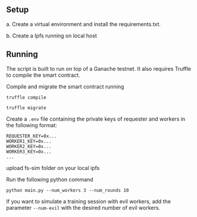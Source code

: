 ## Setup
a. Create a virtual environment and install the requirements.txt.

b. Create a Ipfs running on local host

## Running
The script is built to run on top of a Ganache testnet. It also requires Truffle to compile the smart contract.

Compile and migrate the smart contract running 
```
truffle compile
```

```
truffle migrate
```

Create a `.env` file containing the private keys of requester and workers in the following format:
```
REQUESTER_KEY=0x...
WORKER1_KEY=0x...
WORKER2_KEY=0x...
WORKER3_KEY=0x...
...
```
upload fs-sim folder on your local ipfs

Run the following python command
```
python main.py --num_workers 3 --num_rounds 10 
```

If you want to simulate a training session with evil workers, add the parameter `--num-evil` with the desired number of evil workers. 

